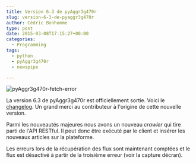 ```yaml
---
title: Version 6.3 de pyAggr3g470r
slug: version-6-3-de-pyaggr3g470r
author: Cédric Bonhomme
type: post
date: 2015-03-08T17:15:27+00:00
categories:
  - Programming
tags:
  - python
  - pyAggr3g470r
  - newspipe

---
```

![pyAggr3g470r-fetch-error](/images/blog/2015/03/pyAggr3g470r-fetch-error.png)

La version 6.3 de pyAggr3g470r est officiellement sortie.
Voici le [changelog][1]. Un grand merci au contributeur à l'origine de
cette nouvelle version.

Parmi les nouveautés majeures nous avons un nouveau _crawler_ qui tire parti de
l'API RESTful. Il peut donc être exécuté par le client et insérer les nouveaux
articles sur la plateforme.

Les erreurs lors de la récupération des flux sont maintenant comptées et le flux
est désactivé à partir de la troisième erreur (voir la capture décran).

 [1]: https://git.sr.ht/~cedric/pyAggr3g470r/tree/c217114639e3a5d60de287462413615839a3e159/item/NEWS.rst
